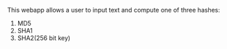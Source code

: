 This webapp allows a user to input text and compute one of three hashes:
1. MD5
2. SHA1
3. SHA2(256 bit key)
